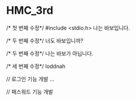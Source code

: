 # HMC_3rd

/* 첫 번째 수정*/
#include <stdio.h>
나는 바보입니다.

/* 두 번째 수정*/
너도 바보입니까?

/* 두 번째 수정*/
나는 바보가 아닙니다.

/* 세 번째 수정*/
loddnah

// 로그인 기능 개발
...

// 패스워드 기능 개발



